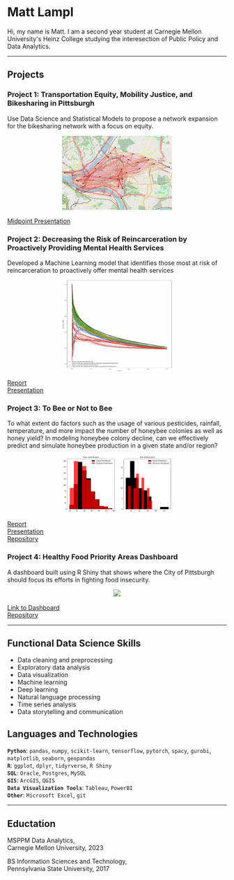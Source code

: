 # Matt Lampl

Hi, my name is Matt. I am a second year student at Carnegie Mellon University's Heinz College studying the interesection of Public Policy and Data Analytics.

---
## Projects

### Project 1: Transportation Equity, Mobility Justice, and Bikesharing in Pittsburgh
Use Data Science and Statistical Models to propose a network expansion for the bikesharing network with a focus on equity.  
<div align="center">
<img src="assets/img/network_map.png" width=50%>
</div>

[Midpoint Presentation](/assets/Midterm_Presentation.pdf)

### Project 2: Decreasing the Risk of Reincarceration by Proactively Providing Mental Health Services
Developed a Machine Learning model that identifies those most at risk of reincarceration to proactively offer mental health services  
<div align="center">
<img src="assets/img/mlpp.png" width=50%>
</div>

[Report](/assets/MLPP_Final_Report.pdf)  
[Presentation](/assets/MCRT3_Presentation.pdf)

### Project 3: To Bee or Not to Bee
To what extent do factors such as the usage of various pesticides, rainfall, temperature, and more impact the number of honeybee colonies as well as honey yield? In modeling honeybee colony decline, can we effectively predict and simulate honeybee production in a given state and/or region?  
<div align="center">
<img src="assets/img/bees_knees.png" width=50%>
</div>

[Report](/assets/bees_knees_report.pdf)  
[Presentation](/assets/bees_knees_presentation.pdf)  
[Repository](https://github.com/mattlampl/bees_knees)

### Project 4: Healthy Food Priority Areas Dashboard
A dashboard built using R Shiny that shows where the City of Pittsburgh should focus its efforts in fighting food insecurity.  
<div align="center">
<img src="assets/img/hfpa.png" width=50%>
</div>


[Link to Dashboard](https://mattlampl.shinyapps.io/PGH-HFPA-Dashboard/)  
[Repository](https://github.com/mattlampl/Heatlhy-Food-Priority-Areas-Dashboard)

---
## Functional Data Science Skills
- Data cleaning and preprocessing
- Exploratory data analysis
- Data visualization
- Machine learning
- Deep learning
- Natural language processing
- Time series analysis
- Data storytelling and communication

## Languages and Technologies
**`Python`**: `pandas`, `numpy`, `scikit-learn`, `tensorflow`, `pytorch`, `spacy`, `gurobi`, `matplotlib`, `seaborn`, `geopandas`  
**`R`**: `ggplot`, `dplyr`, `tidyrverse`, `R Shiny`  
**`SQL`**: `Oracle`, `Postgres`, `MySQL`  
**`GIS`**: `ArcGIS`, `QGIS`  
**`Data Visualization Tools`**: `Tableau`, `PowerBI`  
**`Other`**: `Microsoft Excel`, `git`

---
## Eductation
MSPPM Data Analytics,  
Carnegie Mellon University, 2023 

BS Information Sciences and Technology,  
Pennsylvania State University, 2017
